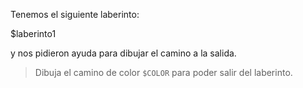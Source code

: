 Tenemos el siguiente laberinto:

$laberinto1

y nos pidieron ayuda para dibujar el camino a la salida.

> Dibuja el camino de color `$COLOR` para poder salir del laberinto.